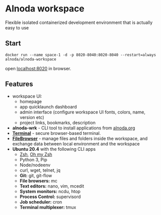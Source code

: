 # Alnoda workspace

Flexible isolated containerized development environment that is actually easy to use

## Start

```
docker run --name space-1 -d -p 8020-8040:8020-8040 --restart=always alnoda/alnoda-workspace
```

open [localhost:8020](http://localhost:8020) in browser. 

## Features
- workspace UI:
    - homepage
    - app quicklaunch dashboard
    - admin interface (configure workspace UI fonts, colors, name, version etc)
    - project links, bookmarks, description
- **alnoda-wrk** - CLI tool to install applications from [alnoda.org](https://alnoda.org/registry/)
- [**Terminal**](https://github.com/tsl0922/ttyd) - secure browser-based terminal.
- [**FileBrowser**](https://github.com/filebrowser/filebrowser)  - manage files and folders inside the workspace, and exchange data between local environment and the workspace
- **Ubuntu 20.4** with the following CLI apps
    - [Zsh](https://www.zsh.org/), [Oh my Zsh](https://ohmyz.sh/)
    - Python 3, Pip 
    - Node/nodeenv
    - curl, wget, telnet, jq
    - **Git:** git, git-flow 
    - **File browsers:** mc
    - **Text editors:** nano, vim, mcedit
    - **System monitors:** ncdu, htop
    - **Process Control:** supervisord
    - **Job scheduler:** cron
    - **Terminal multiplexer:** tmux 


